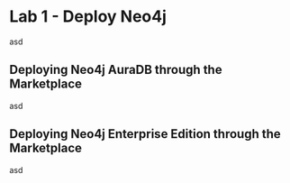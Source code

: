 # Lab 1 - Deploy Neo4j
asd

## Deploying Neo4j AuraDB through the Marketplace
asd

## Deploying Neo4j Enterprise Edition through the Marketplace
asd